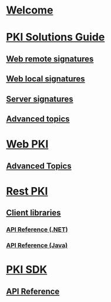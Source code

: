 ﻿# [Welcome](welcome.md)

<!-- Start of PKI Solutions Guide -->
# [PKI Solutions Guide](pki-guide/index.md)
## [Web remote signatures](pki-guide/web-remote.md)
## [Web local signatures](pki-guide/web-local.md)
## [Server signatures](pki-guide/server.md)
## [Advanced topics](pki-guide/advanced.md)
<!-- End of PKI Products Guide -->

<!-- Start of Web PKI -->
# [Web PKI](web-pki/index.md)
## [Advanced Topics](web-pki/advanced.md)
<!-- End of Web PKI -->

<!-- Start of Rest PKI -->
# [Rest PKI](rest-pki/index.md)
## [Client libraries](rest-pki/client-libs.md)
### [API Reference (.NET)](xref:Lacuna.RestPki.Client)
### [API Reference (Java)](../content/javadocs/restpki-client)
<!-- End of Rest PKI -->

<!-- Start of PKI SDK -->
# [PKI SDK](pki-sdk/index.md)
## [API Reference](xref:Lacuna.Pki)
<!-- End of PKI SDK -->
